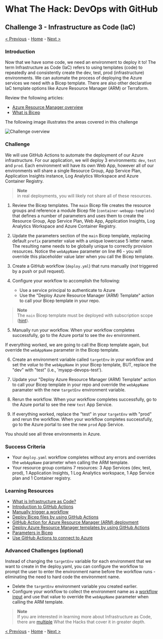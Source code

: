 # What The Hack: DevOps with GitHub 

## Challenge 3 - Infrastructure as Code (IaC)

[< Previous](challenge02.md) - [Home](../readme.md) - [Next >](challenge04.md)

### Introduction

Now that we have some code, we need an environment to deploy it to! The term Infrastructure as Code (IaC) refers to using templates (code) to repeatedly and consistently create the dev, test, prod (infrastructure) environments. We can automate the process of deploying the Azure services we need with a Bicep template. There are also other declarative IaC template options like Azure Resource Manager (ARM) or Terraform.  

Review the following articles:

- [Azure Resource Manager overview](https://docs.microsoft.com/en-us/azure/azure-resource-manager/resource-group-overview)
- [What is Bicep](https://learn.microsoft.com/en-us/azure/azure-resource-manager/bicep/overview?tabs=bicep)


The following image illustrates the areas covered in this challenge

  ![Challenge overview](img/challenge-3-overview.png)

### Challenge

We will use GitHub Actions to automate the deployment of our Azure infrastructure. For our application, we will deploy 3 environments: `dev`, `test` and `prod`. Each environment will have its own Web App, however all of our environments will share a single Resource Group, App Service Plan, Application Insights instance, Log Analytics Workspace and Azure Container Registry. 

> **Note**<br> 
> in real deployments, you will likely not share all of these resources.
>

1. Review the Bicep templates. The `main` Bicep file creates the resource groups and reference a module Bicep file (`container-webapp-template`) that defines a number of parameters and uses them to create the Resource Group, App Service Plan, Web App, Application Insights, Log Analytics Workspace and Azure Container Registry. 

2. Update the parameters section of the `main` Bicep template, replacing default `prefix` parameter value with a unique lowercase 5 letter name. The resulting name needs to be globally unique to correctly provision resources. Notice the `webAppName` parameter on line #6 - you will override this placeholder value later when you call the Bicep template.

3. Create a GitHub workflow (`deploy.yml`) that runs manually (*not* triggered by a push or pull request).

4. Configure your workflow to accomplish the following:

    - Use a service principal to authenticate to Azure
    - Use the "Deploy Azure Resource Manager (ARM) Template" action to call your Bicep template in your repo. 
    
> **Note**<br> 
> The `main` Bicep template must be deployed with subscription scope ([hint](https://github.com/Azure/arm-deploy#inputs)).  
>


5. Manually run your workflow. When your workflow completes successfully, go to the Azure portal to see the `dev` environment. 

If everything worked, we are going to call the Bicep template again, but override the `webAppName` parameter in the Bicep template.

6. Create an environment variable called `targetEnv` in your workflow and set the *value* to the `webAppName` in your Bicep template, BUT, replace the "dev" with "test" (i.e., 'myapp-devops-test').

7. Update your "Deploy Azure Resource Manager (ARM) Template" action to call your Bicep template in your repo and override the `webAppName` paramater with the new `targetEnv` environment variable.

8. Rerun the workflow. When your workflow completes successfully, go to the Azure portal to see the new `test` App Service. 

9. If everything worked, replace the "test" in your `targetEnv` with "prod" and rerun the workflow. When your workflow completes successfully, go to the Azure portal to see the new `prod` App Service. 

You should see all three environments in Azure.

### Success Criteria

- Your `deploy.yaml` workflow completes without any errors and overrides the `webAppName` parameter when calling the ARM template.
- Your resource group contains 7 resources: 3 App Services (dev, test, prod), 1 Application Insights, 1 Log Analytics workspace, 1 App Service plan and 1 Container registry. 

### Learning Resources

- [What is Infrastructure as Code?](https://docs.microsoft.com/en-us/azure/devops/learn/what-is-infrastructure-as-code)
- [Introduction to GitHub Actions](https://docs.github.com/en/free-pro-team@latest/actions/learn-github-actions/introduction-to-github-actions)
- [Manually trigger a workflow](https://docs.github.com/en/actions/using-workflows/events-that-trigger-workflows#workflow_dispatch)
- [Deploy Bicep files by using GitHub Actions](https://learn.microsoft.com/en-us/azure/azure-resource-manager/bicep/deploy-github-actions?tabs=userlevel%2CCLI) 
- [GitHub Action for Azure Resource Manager (ARM) deployment](https://github.com/Azure/arm-deploy)
- [Deploy Azure Resource Manager templates by using GitHub Actions](https://docs.microsoft.com/en-us/azure/azure-resource-manager/templates/deploy-github-actions)
- [Parameters in Bicep](https://docs.microsoft.com/en-us/azure/azure-resource-manager/templates/deploy-cli#parameters)
- [Use GitHub Actions to connect to Azure](https://learn.microsoft.com/en-us/azure/developer/github/connect-from-azure?tabs=azure-portal%2Cwindows)


### Advanced Challenges (optional)

Instead of changing the `targetEnv` variable for each environment that we want to create in the deploy.yaml, you can configure the workflow to prompt the user to enter the environment name before the workflow runs - eliminating the need to hard code the environment name.
- Delete the `targetEnv` environment variable you created earlier.
- Configure your workflow to collect the environment name as a [workflow input](https://docs.github.com/en/actions/using-workflows/workflow-syntax-for-github-actions#onworkflow_callinputs) and use that value to override the `webAppName` parameter when calling the ARM template.

> **Note**<br>
> If you are interested in learning more about Infrastructure as Code, there are [multiple](https://github.com/microsoft/WhatTheHack) What the Hacks that cover it in greater depth.
>

[< Previous](challenge02.md) - [Home](../readme.md) - [Next >](challenge04.md)
